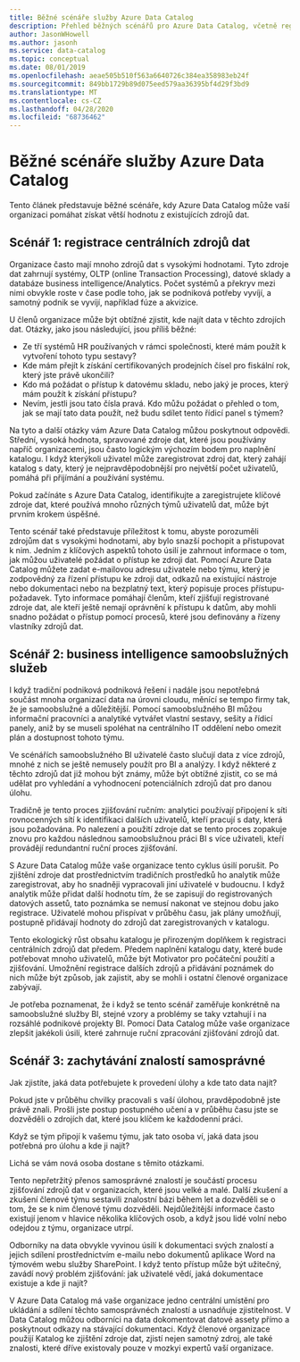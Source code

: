 ```yaml
---
title: Běžné scénáře služby Azure Data Catalog
description: Přehled běžných scénářů pro Azure Data Catalog, včetně registrace a zjišťování zdrojů dat s vysokými hodnotami, povolení samoobslužného business intelligence a zachytávání stávajících znalostí o zdrojích a procesech dat.
author: JasonWHowell
ms.author: jasonh
ms.service: data-catalog
ms.topic: conceptual
ms.date: 08/01/2019
ms.openlocfilehash: aeae505b510f563a6640726c384ea358983eb24f
ms.sourcegitcommit: 849bb1729b89d075eed579aa36395bf4d29f3bd9
ms.translationtype: MT
ms.contentlocale: cs-CZ
ms.lasthandoff: 04/28/2020
ms.locfileid: "68736462"
---
```

# <a name="azure-data-catalog-common-scenarios"></a>Běžné scénáře služby Azure Data Catalog
Tento článek představuje běžné scénáře, kdy Azure Data Catalog může vaší organizaci pomáhat získat větší hodnotu z existujících zdrojů dat.

## <a name="scenario-1-registration-of-central-data-sources"></a>Scénář 1: registrace centrálních zdrojů dat
Organizace často mají mnoho zdrojů dat s vysokými hodnotami. Tyto zdroje dat zahrnují systémy, OLTP (online Transaction Processing), datové sklady a databáze business intelligence/Analytics. Počet systémů a překryv mezi nimi obvykle roste v čase podle toho, jak se podniková potřeby vyvíjí, a samotný podnik se vyvíjí, například fúze a akvizice.

U členů organizace může být obtížné zjistit, kde najít data v těchto zdrojích dat. Otázky, jako jsou následující, jsou příliš běžné:

* Ze tří systémů HR používaných v rámci společnosti, které mám použít k vytvoření tohoto typu sestavy?
* Kde mám přejít k získání certifikovaných prodejních čísel pro fiskální rok, který jste právě ukončili?
* Kdo má požádat o přístup k datovému skladu, nebo jaký je proces, který mám použít k získání přístupu?
* Nevím, jestli jsou tato čísla pravá. Kdo můžu požádat o přehled o tom, jak se mají tato data použít, než budu sdílet tento řídicí panel s týmem?

Na tyto a další otázky vám Azure Data Catalog můžou poskytnout odpovědi. Střední, vysoká hodnota, spravované zdroje dat, které jsou používány napříč organizacemi, jsou často logickým výchozím bodem pro naplnění katalogu. I když kterýkoli uživatel může zaregistrovat zdroj dat, který zahájí katalog s daty, který je nejpravděpodobnější pro největší počet uživatelů, pomáhá při přijímání a používání systému. 

Pokud začínáte s Azure Data Catalog, identifikujte a zaregistrujete klíčové zdroje dat, které používá mnoho různých týmů uživatelů dat, může být prvním krokem úspěšné.

Tento scénář také představuje příležitost k tomu, abyste porozuměli zdrojům dat s vysokými hodnotami, aby bylo snazší pochopit a přistupovat k nim. Jedním z klíčových aspektů tohoto úsilí je zahrnout informace o tom, jak můžou uživatelé požádat o přístup ke zdroji dat. Pomocí Azure Data Catalog můžete zadat e-mailovou adresu uživatele nebo týmu, který je zodpovědný za řízení přístupu ke zdroji dat, odkazů na existující nástroje nebo dokumentaci nebo na bezplatný text, který popisuje proces přístupu-požadavek. Tyto informace pomáhají členům, kteří zjišťují registrované zdroje dat, ale kteří ještě nemají oprávnění k přístupu k datům, aby mohli snadno požádat o přístup pomocí procesů, které jsou definovány a řízeny vlastníky zdrojů dat.

## <a name="scenario-2-self-service-business-intelligence"></a>Scénář 2: business intelligence samoobslužných služeb
I když tradiční podniková podniková řešení i nadále jsou nepotřebná součást mnoha organizací data na úrovni cloudu, měnící se tempo firmy tak, že je samoobslužné a důležitější. Pomocí samoobslužného BI můžou informační pracovníci a analytiké vytvářet vlastní sestavy, sešity a řídicí panely, aniž by se museli spoléhat na centrálního IT oddělení nebo omezit plán a dostupnost tohoto týmu.

Ve scénářích samoobslužného BI uživatelé často slučují data z více zdrojů, mnohé z nich se ještě nemusely použít pro BI a analýzy. I když některé z těchto zdrojů dat již mohou být známy, může být obtížné zjistit, co se má udělat pro vyhledání a vyhodnocení potenciálních zdrojů dat pro danou úlohu.

Tradičně je tento proces zjišťování ručním: analytici používají připojení k síti rovnocenných sítí k identifikaci dalších uživatelů, kteří pracují s daty, která jsou požadována. Po nalezení a použití zdroje dat se tento proces zopakuje znovu pro každou následnou samoobslužnou práci BI s více uživateli, kteří provádějí redundantní ruční proces zjišťování.

S Azure Data Catalog může vaše organizace tento cyklus úsilí porušit. Po zjištění zdroje dat prostřednictvím tradičních prostředků ho analytik může zaregistrovat, aby ho snadněji vypracovali jiní uživatelé v budoucnu. I když analytik může přidat další hodnotu tím, že se zapisují do registrovaných datových assetů, tato poznámka se nemusí nakonat ve stejnou dobu jako registrace. Uživatelé mohou přispívat v průběhu času, jak plány umožňují, postupně přidávají hodnoty do zdrojů dat zaregistrovaných v katalogu.

Tento ekologický růst obsahu katalogu je přirozeným doplňkem k registraci centrálních zdrojů dat předem. Předem naplnění katalogu daty, které bude potřebovat mnoho uživatelů, může být Motivator pro počáteční použití a zjišťování. Umožnění registrace dalších zdrojů a přidávání poznámek do nich může být způsob, jak zajistit, aby se mohli i ostatní členové organizace zabývají.

Je potřeba poznamenat, že i když se tento scénář zaměřuje konkrétně na samoobslužné služby BI, stejné vzory a problémy se taky vztahují i na rozsáhlé podnikové projekty BI. Pomocí Data Catalog může vaše organizace zlepšit jakékoli úsilí, které zahrnuje ruční zpracování zjišťování zdrojů dat.

## <a name="scenario-3-capturing-tribal-knowledge"></a>Scénář 3: zachytávání znalostí samosprávné
Jak zjistíte, jaká data potřebujete k provedení úlohy a kde tato data najít?

Pokud jste v průběhu chvilky pracovali s vaší úlohou, pravděpodobně jste právě znali. Prošli jste postup postupného učení a v průběhu času jste se dozvěděli o zdrojích dat, které jsou klíčem ke každodenní práci.

Když se tým připojí k vašemu týmu, jak tato osoba ví, jaká data jsou potřebná pro úlohu a kde ji najít?

Lichá se vám nová osoba dostane s těmito otázkami.

Tento nepřetržitý přenos samosprávné znalostí je součástí procesu zjišťování zdrojů dat v organizacích, které jsou velké a malé. Další zkušení a zkušení členové týmu sestavili znalostní bázi během let a dozvěděli se o tom, že se k nim členové týmu dozvěděli. Nejdůležitější informace často existují jenom v hlavice několika klíčových osob, a když jsou lidé volní nebo odejdou z týmu, organizace utrpí.

Odborníky na data obvykle vyvinou úsilí k dokumentaci svých znalostí a jejich sdílení prostřednictvím e-mailu nebo dokumentů aplikace Word na týmovém webu služby SharePoint. I když tento přístup může být užitečný, zavádí nový problém zjišťování: jak uživatelé vědí, jaká dokumentace existuje a kde ji najít?

V Azure Data Catalog má vaše organizace jedno centrální umístění pro ukládání a sdílení těchto samosprávnéch znalostí a usnadňuje zjistitelnost. V Data Catalog můžou odborníci na data dokomentovat datové assety přímo a poskytnout odkazy na stávající dokumentaci. Když členové organizace použijí Katalog ke zjištění zdroje dat, zjistí nejen samotný zdroj, ale také znalosti, které dříve existovaly pouze v mozkyi expertů vaší organizace.
